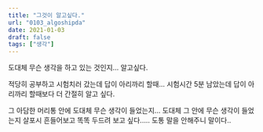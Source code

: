 ```yaml
---
title: "그것이 알고싶다."
url: "0103_algoshipda"
date: 2021-01-03
draft: false
tags: ["생각"]
---
```

도대체 무슨 생각을 하고 있는 것인지... 알고싶다.

적당히 공부하고 시험치러 갔는데 답이 아리까리 할때... 시험시간 5분 남았는데 답이 아리까리 할때보다 더 간절히 알고 싶다.

그 아담한 머리통 안에 도대체 무슨 생각이 들었는지... 도대체 그 안에 무슨 생각이 들었는지 살포시 흔들어보고 똑똑 두드려 보고 싶다..... 도통 말을 안해주니 말이다..
